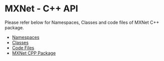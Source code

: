 # MXNet - C++ API

Please refer below for Namespaces, Classes and code files of MXNet C++ package.

* [Namespaces](http://mxnet.io/doxygen/namespaces.html)
* [Classes](http://mxnet.io/doxygen/annotated.html)
* [Code Files](http://mxnet.io/doxygen/files.html)
* [MXNet CPP Package](https://github.com/dmlc/MXNet.cpp)

